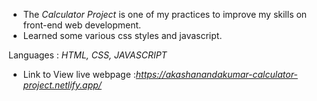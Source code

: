   - The *Calculator Project* is one of my practices to improve my skills on front-end web development. 
  - Learned some various css styles and javascript.

  Languages : *HTML, CSS, JAVASCRIPT*
  
  * Link to View live webpage :*https://akashanandakumar-calculator-project.netlify.app/*
